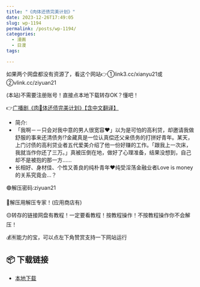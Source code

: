 ```yaml
---
title: "《肉体还债完美计划》"
date: 2023-12-26T17:49:05
slug: wp-1194
permalink: /posts/wp-1194/
categories:
  - 漫画
  - 日漫
tags:

---
```


如果两个网盘都没有资源了，看这个网站👉①link3.cc/xianyu21或②vlink.cc/ziyuan21

(本站)不需要注册账号！直接点本地下载转存OK？懂吧！

👉[广播剧《肉🥩体还债完美计划》【含中文翻译】](https://blziyuan21.com/archives/1202)

*   简介:
*   「我啊－－只会对我中意的男人很宽容♥」以为是可怕的高利贷，却邀请我做舒服的事来还清债务!?金藏真是一位认真偿还父亲债务的打拼好青年。某天，上门讨债的高利贷业者五代爱美介绍了他一份好赚的工作。「跟我上一次床，我就当作你还了三万。」真被压倒在地，做好了心理准备，结果没想到，自己却不是被抱的那一方……
*   长相好、身材佳、个性又善良的纯朴青年❤️纯受淫荡金融业者Love is money的关系究竟会…？

🟢解压密码:ziyuan21

🔵解压用解压专家！(应用商店有)

🟡转存的链接网盘有教程！一定要看教程！按教程操作！不按教程操作你不会解压！

💰🈶能力的宝，可以点左下角赞赏支持一下网站运行

## 📦 下载链接
- [本地下载](https://blziyuan21.com/pay-download/1194?key=2b28a6b5fa&down_id=0)

